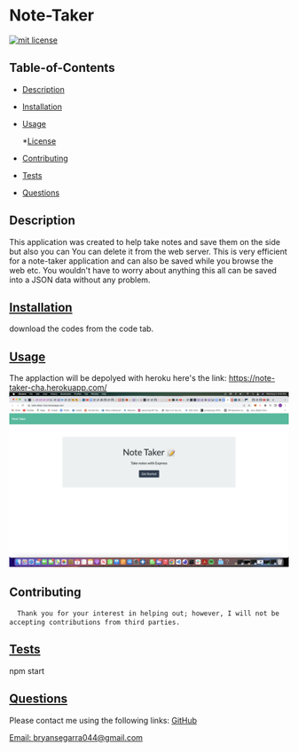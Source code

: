 # Note-Taker
[![mit license](https://img.shields.io/badge/License-mit-blue.svg)](undefined)

  ## Table-of-Contents
  * [Description](#description)
  * [Installation](#installation)
  * [Usage](#usage)
  
    *[License](#license)
    
  * [Contributing](#contributing)
  * [Tests](#tests)
  * [Questions](#questions)
  
  ## Description
  This application was created to help take notes and save them on the side but also you can You can delete it from the web server. This is very efficient for a note-taker application and can also be saved while you browse the web etc. You wouldn't have to worry about anything this all can be saved into a JSON data without any problem.

  ## [Installation](#table-of-contents)
   download the codes from the code tab.
   
  ## [Usage](#table-of-contents)
  The applaction will be depolyed with heroku 
  here's the link:
  https://note-taker-cha.herokuapp.com/
  ![APP](the-deploy-app.png)
 
  ## Contributing

   
      Thank you for your interest in helping out; however, I will not be accepting contributions from third parties.
      
  ## [Tests](#table-of-contents)
  npm start

  ##  [Questions](#table-of-contents)
  Please contact me using the following links:
  [GitHub](https://github.com/Bryguy20)
  
  [Email: bryansegarra044@gmail.com](mailto:bryansegarra044@gmail.com)
